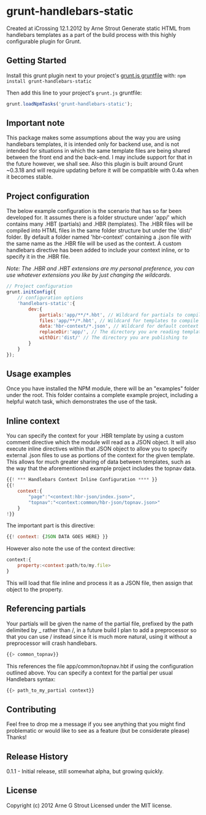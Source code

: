 # grunt-handlebars-static

Created at iCrossing 12.1.2012 by Arne Strout
Generate static HTML from handlebars templates as a part of the build process with this highly configurable plugin for Grunt. 

## Getting Started
Install this grunt plugin next to your project's [grunt.js gruntfile][getting_started] with: `npm install grunt-handlebars-static`

Then add this line to your project's `grunt.js` gruntfile:

```javascript
grunt.loadNpmTasks('grunt-handlebars-static');
```

[grunt]: http://gruntjs.com/
[getting_started]: https://github.com/gruntjs/grunt/blob/master/docs/getting_started.md

## Important note
This package makes some assumptions about the way you are using handlebars templates, it is intended only for backend use, and is not intended for situations in which the same template files are being shared between the front end and the back-end. I may include support for that in the future however, we shall see.
Also this plugin is built around Grunt ~0.3.18 and will require updating before it will be compatible with 0.4a when it becomes stable.

## Project configuration
The below example configuration is the scenario that has so far been developed for. It assumes there is a folder structure under 'app/' which contains many .HBT (partials) and .HBR (templates). The .HBR files will be compiled into HTML files in the same folder structure but under the 'dist/' folder. By default a folder named 'hbr-context' containing a .json file with the same name as the .HBR file will be used as the context. A custom handlebars directive has been added to include your context inline, or to specify it in the .HBR file.

_Note: The .HBR and .HBT extensions are my personal preference, you can use whatever extensions you like by just changing the wildcards._

```javascript
// Project configuration
grunt.initConfig({
	// configuration options
	'handlebars-static':{
		dev:{
			partials:'app/**/*.hbt', // Wildcard for partials to compile
			files:'app/**/*.hbt', // Wildcard for templates to compile into HTML
			data:'hbr-context/*.json', // Wildcard for default context JSON, will be ignored if inlined
			replaceDir:'app/', // The directory you are reading templates from
			withDir:'dist/' // The directory you are publishing to
		}
	}
});
```

## Usage examples
Once you have installed the NPM module, there will be an "examples" folder under the root. This folder contains a complete example project, including a helpful watch task, which demonstrates the use of the task.

## Inline context
You can specify the context for your .HBR template by using a custom comment directive which the module will read as a JSON object. It will also execute inline directives within that JSON object to allow you to specify external .json files to use as portions of the context for the given template. This allows for much greater sharing of data between templates, such as the way that the aforementioned example project includes the topnav data.

```javascript
{{! *** Handlebars Context Inline Configuration **** }}
{{! 
    context:{
        "page":"<context:hbr-json/index.json>",
        "topnav":"<context:common/hbr-json/topnav.json>"
    }
!}}
```
The important part is this directive:
```javascript
{{! context: {JSON DATA GOES HERE} }}
```
However also note the use of the context directive:
```javascript
context:{
	property:<context:path/to/my.file>
}
```
This will load that file inline and process it as a JSON file, then assign that object to the property.

## Referencing partials
Your partials will be given the name of the partial file, prefixed by the path delimited by _ rather than /, in a future build I plan to add a preprocessor so that you can use / instead since it is much more natural, using it without a preprocessor will crash handlebars.

```javascript
{{> common_topnav}}
```
This references the file app/common/topnav.hbt if using the configuration outlined above.
You can specify a context for the partial per usual Handlebars syntax:

```javascript
{{> path_to_my_partial context}}
```

## Contributing
Feel free to drop me a message if you see anything that you might find problematic or would like to see as a feature (but be considerate please) Thanks!

## Release History
0.1.1 - Initial release, still somewhat alpha, but growing quickly.

## License
Copyright (c) 2012 Arne G Strout
Licensed under the MIT license.

